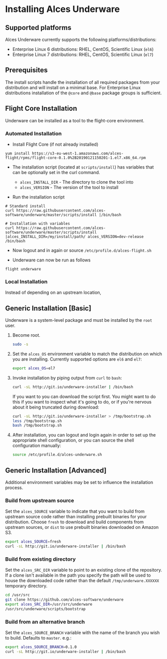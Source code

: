# Installing Alces Underware

## Supported platforms

Alces Underware currently supports the following platforms/distributions:

* Enterprise Linux 6 distributions: RHEL, CentOS, Scientific Linux (`el6`)
* Enterprise Linux 7 distributions: RHEL, CentOS, Scientific Linux (`el7`)

## Prerequisites

The install scripts handle the installation of all required packages from your
distribution and will install on a minimal base.  For Enterprise Linux
distributions installation of the `@core` and `@base` package groups is
sufficient.

## Flight Core Installation

Underware can be installed as a tool to the flight-core environment.

### Automated Installation

- Install Flight Core (if not already installed)

```
yum install https://s3-eu-west-1.amazonaws.com/alces-flight/rpms/flight-core-0.1.0%2B20190121150201-1.el7.x86_64.rpm
```

- The installation script (located at `scripts/install`) has variables that can be optionally set in the curl command.
    - `alces_INSTALL_DIR` - The directory to clone the tool into
    - `alces_VERSION` - The version of the tool to install

- Run the installation script

```
# Standard install
curl https://raw.githubusercontent.com/alces-software/underware/master/scripts/install |/bin/bash

# Installation with variables
curl https://raw.githubusercontent.com/alces-software/underware/master/scripts/install |alces_INSTALL_DIR=/my/install/path/ alces_VERSION=dev-release /bin/bash
```

- Now logout and in again or source `/etc/profile.d/alces-flight.sh`

- Underware can now be run as follows

```
flight underware
```

### Local Installation

Instead of depending on an upstream location, 

## Generic Installation [Basic]

Underware is a system-level package and must be installed by the `root` user.

1. Become root.

   ```bash
   sudo -s
   ```

2. Set the `alces_OS` environment variable to match the distribution on which
   you are installing. Currently supported options are `el6` and `el7`:

     ```bash
     export alces_OS=el7
     ```

3. Invoke installation by piping output from `curl` to `bash`:

   ```bash
   curl -sL http://git.io/underware-installer | /bin/bash
   ```

   If you want to you can download the script first.  You might want to do this
   if you want to inspect what it's going to do, or if you're nervous about it
   being truncated during download:

   ```bash
   curl -sL http://git.io/underware-installer > /tmp/bootstrap.sh
   less /tmp/bootstrap.sh
   bash /tmp/bootstrap.sh
   ```

4. After installation, you can logout and login again in order to set up the
   appropriate shell configuration, or you can source the shell configuration
   manually:

   ```bash
   source /etc/profile.d/alces-underware.sh
   ```

## Generic Installation [Advanced]

Additional environment variables may be set to influence the installation
process.

### Build from upstream source

Set the `alces_SOURCE` variable to indicate that you want to build from
upstream source code rather than installing prebuilt binaries for your
distribution.  Choose `fresh` to download and build components from upstream
sources, or `dist` to use prebuilt binaries downloaded on Amazon S3.
   
```bash
export alces_SOURCE=fresh
curl -sL http://git.io/underware-installer | /bin/bash
```

### Build from existing directory

Set the `alces_SRC_DIR` variable to point to an existing clone of the
repository.  If a clone isn't available in the path you specify the path will
be used to house the downloaded code rather than the default
`/tmp/underware.XXXXXX` temporary directory.

```bash
cd /usr/src
git clone https://github.com/alces-software/underware
export alces_SRC_DIR=/usr/src/underware
/usr/src/underware/scripts/bootstrap
```

### Build from an alternative branch

Set the `alces_SOURCE_BRANCH` variable with the name of the branch you wish to
build.  Defaults to `master`. e.g.:

```bash
export alces_SOURCE_BRANCH=0.1.0
curl -sL http://git.io/underware-installer | /bin/bash
```
